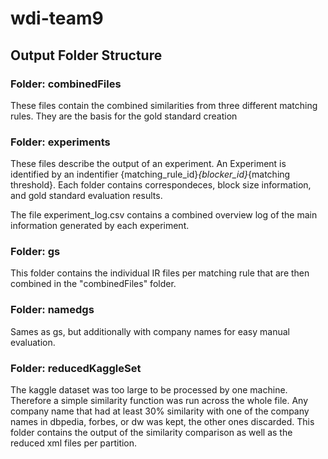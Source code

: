 # wdi-team9


## Output Folder Structure

### Folder: combinedFiles
These files contain the combined similarities from three different matching rules.
They are the basis for the gold standard creation

### Folder: experiments
These files describe the output of an experiment.
An Experiment is identified by an indentifier {matching_rule_id}_{blocker_id}_{matching threshold}.
Each folder contains correspondeces, block size information, and gold standard evaluation results.

The file experiment_log.csv contains a combined overview log of the main information generated by each experiment.


### Folder: gs
This folder contains the individual IR files per matching rule that are then combined in the "combinedFiles" folder.

### Folder: namedgs
Sames as gs, but additionally with company names for easy manual evaluation.

### Folder: reducedKaggleSet
The kaggle dataset was too large to be processed by one machine. Therefore a simple similarity function was run across the whole file.
Any company name that had at least 30% similarity with one of the company names in dbpedia, forbes, or dw was kept, the other ones discarded.
This folder contains the output of the similarity comparison as well as the reduced xml files per partition.

